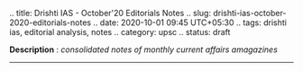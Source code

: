 .. title: Drishti IAS - October'20 Editorials Notes
.. slug: drishti-ias-october-2020-editorials-notes
.. date: 2020-10-01 09:45 UTC+05:30
.. tags: drishti ias, editorial analysis, notes
.. category: upsc
.. status: draft

**Description** : *consolidated notes of monthly current affairs amagazines*

***
<!-- TEASER_END -->